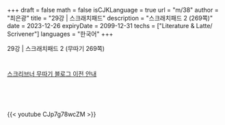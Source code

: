 +++
draft = false
math = false
isCJKLanguage = true
url = "m/38"
author = "최은광"
title = "29강 | 스크래치패드"
description = "스크래치패드 2 (269쪽)"
date = 2023-12-26
expiryDate = 2099-12-31
techs = ["Literature & Latte/ Scrivener"]
languages = "한국어"
+++

29강 | 스크래치패드 2 (무따기 269쪽)

<!--more--> 

#

[스크리브너 무따기 블로그 이전 안내](../../docs/scrivener/newsroom/scrivener-notice-01/)

<br>

<script async src="https://pagead2.googlesyndication.com/pagead/js/adsbygoogle.js?client=ca-pub-2618164900782657"
     crossorigin="anonymous"></script>
<ins class="adsbygoogle"
     style="display:block"
     data-ad-format="autorelaxed"
     data-ad-client="ca-pub-2618164900782657"
     data-ad-slot="3789799679"></ins>
<script>
     (adsbygoogle = window.adsbygoogle || []).push({});
</script>

<br>

{{< youtube CJp7g78wcZM >}}

#